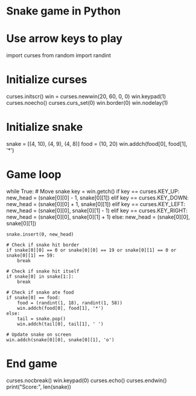 # Snake game in Python
# Use arrow keys to play

import curses
from random import randint

# Initialize curses
curses.initscr()
win = curses.newwin(20, 60, 0, 0)
win.keypad(1)
curses.noecho()
curses.curs_set(0)
win.border(0)
win.nodelay(1)

# Initialize snake
snake = [(4, 10), (4, 9), (4, 8)]
food = (10, 20)
win.addch(food[0], food[1], '*')

# Game loop
while True:
    # Move snake
    key = win.getch()
    if key == curses.KEY_UP:
        new_head = (snake[0][0] - 1, snake[0][1])
    elif key == curses.KEY_DOWN:
        new_head = (snake[0][0] + 1, snake[0][1])
    elif key == curses.KEY_LEFT:
        new_head = (snake[0][0], snake[0][1] - 1)
    elif key == curses.KEY_RIGHT:
        new_head = (snake[0][0], snake[0][1] + 1)
    else:
        new_head = (snake[0][0], snake[0][1])

    snake.insert(0, new_head)

    # Check if snake hit border
    if snake[0][0] == 0 or snake[0][0] == 19 or snake[0][1] == 0 or snake[0][1] == 59:
        break

    # Check if snake hit itself
    if snake[0] in snake[1:]:
        break

    # Check if snake ate food
    if snake[0] == food:
        food = (randint(1, 18), randint(1, 58))
        win.addch(food[0], food[1], '*')
    else:
        tail = snake.pop()
        win.addch(tail[0], tail[1], ' ')

    # Update snake on screen
    win.addch(snake[0][0], snake[0][1], 'o')

# End game
curses.nocbreak()
win.keypad(0)
curses.echo()
curses.endwin()
print("Score:", len(snake))
